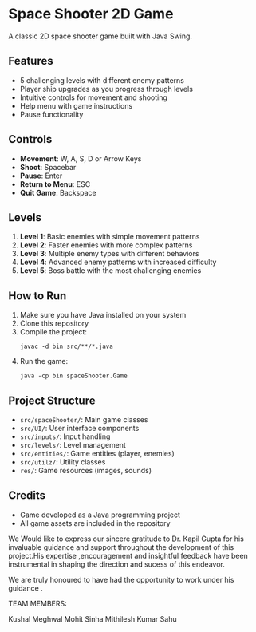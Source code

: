 # Space Shooter 2D Game

A classic 2D space shooter game built with Java Swing.

## Features

- 5 challenging levels with different enemy patterns
- Player ship upgrades as you progress through levels
- Intuitive controls for movement and shooting
- Help menu with game instructions
- Pause functionality

## Controls

- **Movement**: W, A, S, D or Arrow Keys
- **Shoot**: Spacebar
- **Pause**: Enter
- **Return to Menu**: ESC
- **Quit Game**: Backspace

## Levels

1. **Level 1**: Basic enemies with simple movement patterns
2. **Level 2**: Faster enemies with more complex patterns
3. **Level 3**: Multiple enemy types with different behaviors
4. **Level 4**: Advanced enemy patterns with increased difficulty
5. **Level 5**: Boss battle with the most challenging enemies

## How to Run

1. Make sure you have Java installed on your system
2. Clone this repository
3. Compile the project:
   ```
   javac -d bin src/**/*.java
   ```
4. Run the game:
   ```
   java -cp bin spaceShooter.Game
   ```

## Project Structure

- `src/spaceShooter/`: Main game classes
- `src/UI/`: User interface components
- `src/inputs/`: Input handling
- `src/levels/`: Level management
- `src/entities/`: Game entities (player, enemies)
- `src/utilz/`: Utility classes
- `res/`: Game resources (images, sounds)

## Credits

- Game developed as a Java programming project
- All game assets are included in the repository

We Would like to express our sincere gratitude to Dr. Kapil Gupta for his invaluable guidance and support throughout the development of this project.His expertise ,encouragement and 
insightful feedback have been instrumental in shaping the direction and sucess of this endeavor.




We are truly honoured to have had the opportunity to work under his guidance .


TEAM MEMBERS:

Kushal Meghwal 
Mohit Sinha
Mithilesh Kumar Sahu 
